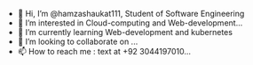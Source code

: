 - 👋 Hi, I’m @hamzashaukat111, Student of Software Engineering
- 👀 I’m interested in Cloud-computing and Web-development...
- 🌱 I’m currently learning Web-development and kubernetes 
- 💞️ I’m looking to collaborate on ...
- 📫 How to reach me : text at +92 3044197010...

<!---
hamzashaukat111/hamzashaukat111 is a ✨ special ✨ repository because its `README.md` (this file) appears on your GitHub profile.
You can click the Preview link to take a look at your changes.
--->
